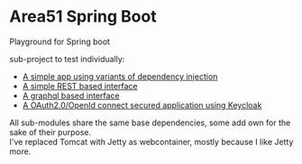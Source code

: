 # Area51 Spring Boot
Playground for Spring boot

sub-project to test individually:
* [A simple app using variants of dependency injection](app)
* [A simple REST based interface](rest)
* [A graphql based interface](graphql)
* [A OAuth2.0/OpenId connect secured application using Keycloak](keycloak)

All sub-modules share the same base dependencies, some add own for the sake of their purpose.   
I've replaced Tomcat with Jetty as webcontainer, mostly because I like Jetty more.